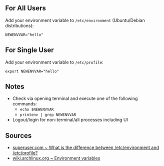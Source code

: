## For All Users

Add your environment variable to `/etc/environment` (Ubuntu/Debian distributions):

```shell
NEWENVVAR="hello"
```

## For Single User
Add your environment variable to `/etc/profile`:

```shell
export NEWENVVAR="hello"
```

## Notes

- Check via opening terminal and execute one of the following commands:
  - `echo $NEWENVVAR`
  - `printenv | grep NEWENVVAR`
- Logout/login for non-terminal/all processes including UI


## Sources

- [superuser.com ~ What is the difference between /etc/environment and /etc/profile?](https://superuser.com/a/664237)
- [wiki.archlinux.org ~ Environment variables](https://wiki.archlinux.org/title/environment_variables)
